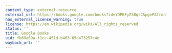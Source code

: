 ```yaml
---
content_type: external-resource
external_url: https://books.google.com/books?id=YDPKFyZ38qsC&pg=PAfrontcover#v=onepage&q&f=false
has_external_license_warning: true
license: https://en.wikipedia.org/wiki/All_rights_reserved
status: ''
title: Google Books
uid: fb69a69a-f1cc-451d-b463-65d473257c4e
wayback_url: ''
---
```


